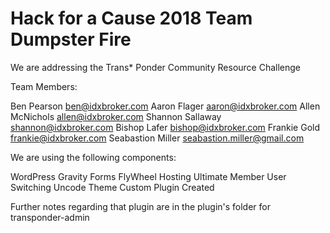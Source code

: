 # Hack for a Cause 2018 Team Dumpster Fire

We are addressing the Trans* Ponder Community Resource Challenge

Team Members:

Ben Pearson           ben@idxbroker.com
Aaron Flager          aaron@idxbroker.com
Allen McNichols       allen@idxbroker.com
Shannon Sallaway      shannon@idxbroker.com
Bishop Lafer          bishop@idxbroker.com
Frankie Gold          frankie@idxbroker.com
Seabastion Miller     seabastion.miller@gmail.com

We are using the following components:

  WordPress
  Gravity Forms
  FlyWheel Hosting
  Ultimate Member
  User Switching
  Uncode Theme
  Custom Plugin Created 



Further notes regarding that plugin are in the plugin's folder for transponder-admin
